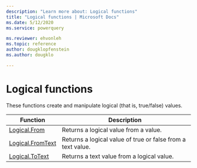 ```yaml
---
description: "Learn more about: Logical functions"
title: "Logical functions | Microsoft Docs"
ms.date: 5/12/2020
ms.service: powerquery

ms.reviewer: ehvonleh
ms.topic: reference
author: dougklopfenstein
ms.author: dougklo

---
```

# Logical functions

These functions create and manipulate logical (that is, true/false) values.

|Function|Description|
|------------|---------------|
|[Logical.From](logical-from.md)|Returns a logical value from a value.|
|[Logical.FromText](logical-fromtext.md)|Returns a logical value of true or false from a text value.|
|[Logical.ToText](logical-totext.md)|Returns a text value from a logical value.|
